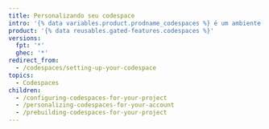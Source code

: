 ```yaml
---
title: Personalizando seu codespace
intro: '{% data variables.product.prodname_codespaces %} é um ambiente dedicado a você. É possível configurar seus repositórios com um contêiner de desenvolvimento para definir seu ambiente padrão de codespace e personalizar sua experiência de desenvolvimento por meio de todos os seus códigos com dotfiles e Settings Sync.'
product: '{% data reusables.gated-features.codespaces %}'
versions:
  fpt: '*'
  ghec: '*'
redirect_from:
  - /codespaces/setting-up-your-codespace
topics:
  - Codespaces
children:
  - /configuring-codespaces-for-your-project
  - /personalizing-codespaces-for-your-account
  - /prebuilding-codespaces-for-your-project
---
```


